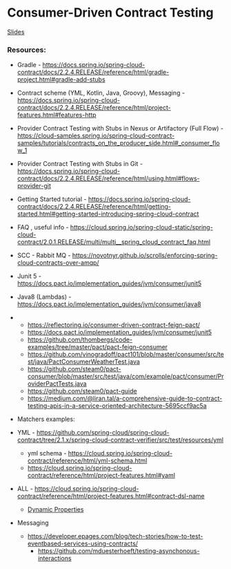 # Consumer-Driven Contract Testing


[Slides](https://slides.com/iljapavlovs/consumer-driven-contract-testing)


### Resources:
* Gradle - https://docs.spring.io/spring-cloud-contract/docs/2.2.4.RELEASE/reference/html/gradle-project.html#gradle-add-stubs
* Contract scheme (YML, Kotlin, Java, Groovy), Messaging - https://docs.spring.io/spring-cloud-contract/docs/2.2.4.RELEASE/reference/html/project-features.html#features-http
* Provider Contract Testing with Stubs in Nexus or Artifactory (Full Flow) - https://cloud-samples.spring.io/spring-cloud-contract-samples/tutorials/contracts_on_the_producer_side.html#_consumer_flow_1

* Provider Contract Testing with Stubs in Git - https://docs.spring.io/spring-cloud-contract/docs/2.2.4.RELEASE/reference/html/using.html#flows-provider-git

* Getting Started tutorial - https://docs.spring.io/spring-cloud-contract/docs/2.2.4.RELEASE/reference/html/getting-started.html#getting-started-introducing-spring-cloud-contract
* FAQ , useful info - https://cloud.spring.io/spring-cloud-static/spring-cloud-contract/2.0.1.RELEASE/multi/multi__spring_cloud_contract_faq.html

* SCC - Rabbit MQ - https://novotnyr.github.io/scrolls/enforcing-spring-cloud-contracts-over-amqp/
 * Junit 5 - https://docs.pact.io/implementation_guides/jvm/consumer/junit5
 * Java8 (Lambdas) - https://docs.pact.io/implementation_guides/jvm/consumer/java8
 
 *  * https://reflectoring.io/consumer-driven-contract-feign-pact/
    * https://docs.pact.io/implementation_guides/jvm/consumer/junit5
    * https://github.com/thombergs/code-examples/tree/master/pact/pact-feign-consumer
    * https://github.com/vinogradoff/pact101/blob/master/consumer/src/test/java/PactConsumerWeatherTest.java
    * https://github.com/steam0/pact-consumer/blob/master/src/test/java/com/example/pact/consumer/ProviderPactTests.java
    * https://github.com/steam0/pact-guide
    * https://medium.com/@liran.tal/a-comprehensive-guide-to-contract-testing-apis-in-a-service-oriented-architecture-5695ccf9ac5a
* Matchers examples:    
 * YML - https://github.com/spring-cloud/spring-cloud-contract/tree/2.1.x/spring-cloud-contract-verifier/src/test/resources/yml
    * yml schema - https://cloud.spring.io/spring-cloud-contract/reference/html/yml-schema.html
    * https://cloud.spring.io/spring-cloud-contract/reference/html/project-features.html#yaml
 * ALL - https://cloud.spring.io/spring-cloud-contract/reference/html/project-features.html#contract-dsl-name
    * [Dynamic Properties](https://cloud.spring.io/spring-cloud-contract/reference/html/project-features.html#contract-dsl-dynamic-properties)

* Messaging
    *  https://developer.epages.com/blog/tech-stories/how-to-test-eventbased-services-using-contracts/
        * https://github.com/mduesterhoeft/testing-asynchonous-interactions   